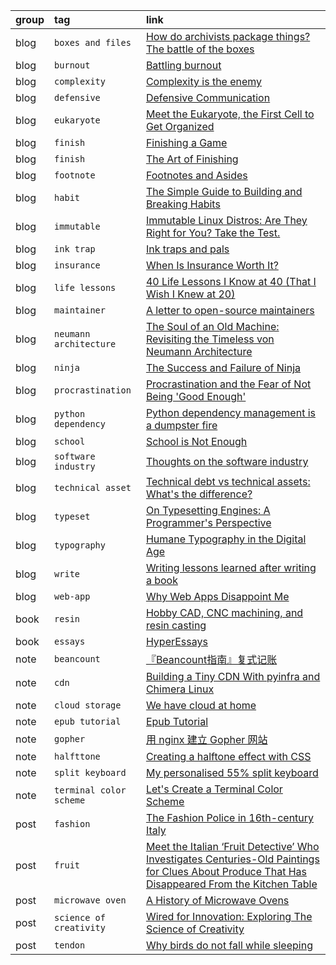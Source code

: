 group | tag                     | link
:-    | :-                      | :-
blog  | `boxes and files`       | [How do archivists package things? The battle of the boxes](https://peelarchivesblog.com/2024/09/10/how-do-archivists-package-things-the-battle-of-the-boxes/)
blog  | `burnout`               | [Battling burnout](https://www.jonashietala.se/blog/2023/03/14/battling_burnout/)
blog  | `complexity`            | [Complexity is the enemy](https://neugierig.org/software/blog/2011/04/complexity.html)
blog  | `defensive`             | [Defensive Communication](https://reagle.org/joseph/2010/conflict/media/gibb-defensive-communication.html)
blog  | `eukaryote`             | [Meet the Eukaryote, the First Cell to Get Organized](https://www.quantamagazine.org/meet-the-eukaryote-the-first-cell-to-get-organized-20241028/)
blog  | `finish`                | [Finishing a Game](https://makegames.tumblr.com/post/1136623767/finishing-a-game)
blog  | `finish`                | [The Art of Finishing](https://www.bytedrum.com/posts/art-of-finishing/)
blog  | `footnote`              | [Footnotes and Asides](https://www.publisha.org/papers/footnotes/)
blog  | `habit`                 | [The Simple Guide to Building and Breaking Habits](https://alexy.tech/posts/the-simple-guide-to-building-and-breaking-habits/)
blog  | `immutable`             | [Immutable Linux Distros: Are They Right for You? Take the Test.](https://linuxblog.io/immutable-linux-distros-are-they-right-for-you-take-the-test/)
blog  | `ink trap`              | [Ink traps and pals](https://tosche.net/blog/ink-traps-and-pals)
blog  | `insurance`             | [When Is Insurance Worth It?](https://entropicthoughts.com/when-is-insurance-worth-it)
blog  | `life lessons`          | [40 Life Lessons I Know at 40 (That I Wish I Knew at 20)](https://markmanson.medium.com/40-life-lessons-i-know-at-40-that-i-wish-i-knew-at-20-6fa878ce49c1)
blog  | `maintainer`            | [A letter to open-source maintainers](https://xuanwo.io/2024/10-a-letter-to-open-source-maintainers/)
blog  | `neumann architecture`  | [The Soul of an Old Machine: Revisiting the Timeless von Neumann Architecture](https://ankush.dev/p/neumann_architecture)
blog  | `ninja`                 | [The Success and Failure of Ninja](https://neugierig.org/software/blog/2020/05/ninja.html)
blog  | `procrastination`       | [Procrastination and the Fear of Not Being 'Good Enough'](https://swapnilchauhan.com/blog/procrastination-and-the-fear-of-not-being-good-enough)
blog  | `python dependency`     | [Python dependency management is a dumpster fire](https://nielscautaerts.xyz/python-dependency-management-is-a-dumpster-fire.html)
blog  | `school`                | [School is Not Enough](https://map.simonsarris.com/p/school-is-not-enough)
blog  | `software industry`     | [Thoughts on the software industry](https://linus.coffee/note/software-industry)
blog  | `technical asset`       | [Technical debt vs technical assets: What's the difference?](https://liblab.com/blog/accruing-technical-assets-vs-paying-off-technical-debt)
blog  | `typeset`               | [On Typesetting Engines: A Programmer's Perspective](https://blog.ppresume.com/posts/on-typesetting-engines)
blog  | `typography`            | [Humane Typography in the Digital Age](https://matejlatin.github.io/Gutenberg/example2/)
blog  | `write`                 | [Writing lessons learned after writing a book](https://www.jonashietala.se/blog/2023/11/25/writing_lessons_learned_after_writing_a_book/)
blog  | `web-app`               | [Why Web Apps Disappoint Me](https://entropicthoughts.com/why-web-apps-disappoint-me)
book  | `resin`                 | [Hobby CAD, CNC machining, and resin casting](https://lcamtuf.coredump.cx/gcnc/full/)
book  | `essays`                | [HyperEssays](https://hyperessays.net/)
note  | `beancount`             | [『Beancount指南』复式记账](https://fermi.ink/posts/2023/05/31/01/)
note  | `cdn`                   | [Building a Tiny CDN With pyinfra and Chimera Linux](https://www.wezm.net/v2/posts/2024/tiny-cdn/)
note  | `cloud storage`         | [We have cloud at home](https://nielscautaerts.xyz/we-have-cloud-at-home.html)
note  | `epub tutorial`         | [Epub Tutorial](https://gist.github.com/stormwild/86673836eb6153e6ab2e65b4353a289e)
note  | `gopher`                | [用 nginx 建立 Gopher 网站](https://lantian.pub/article/modify-website/serve-gopher-with-nginx.lantian/)
note  | `halfttone`             | [Creating a halftone effect with CSS](https://leanrada.com/notes/pure-css-halftone)
note  | `split keyboard`        | [My personalised 55% split keyboard](https://leanrada.com/notes/my-personalised-keyboard/)
note  | `terminal color scheme` | [Let's Create a Terminal Color Scheme](https://hamvocke.com/blog/lets-create-a-terminal-color-scheme/)
post  | `fashion`               | [The Fashion Police in 16th-century Italy](https://www.medievalists.net/2014/10/fashion-police-16th-century-italy/)
post  | `fruit`                 | [Meet the Italian ‘Fruit Detective’ Who Investigates Centuries-Old Paintings for Clues About Produce That Has Disappeared From the Kitchen Table](https://www.smithsonianmag.com/arts-culture/meet-italian-fruit-detective-who-investigates-centuries-old-paintings-clues-produce-180985227/)
post  | `microwave oven`        | [A History of Microwave Ovens](https://taylor.town/history-of-microwave-ovens)
post  | `science of creativity` | [Wired for Innovation: Exploring The Science of Creativity](https://www.growthengineering.co.uk/wired-for-innovation-exploring-the-science-of-creativity/)
post  | `tendon`                | [Why birds do not fall while sleeping](https://news.cnrs.fr/articles/why-birds-do-not-fall-while-sleeping)